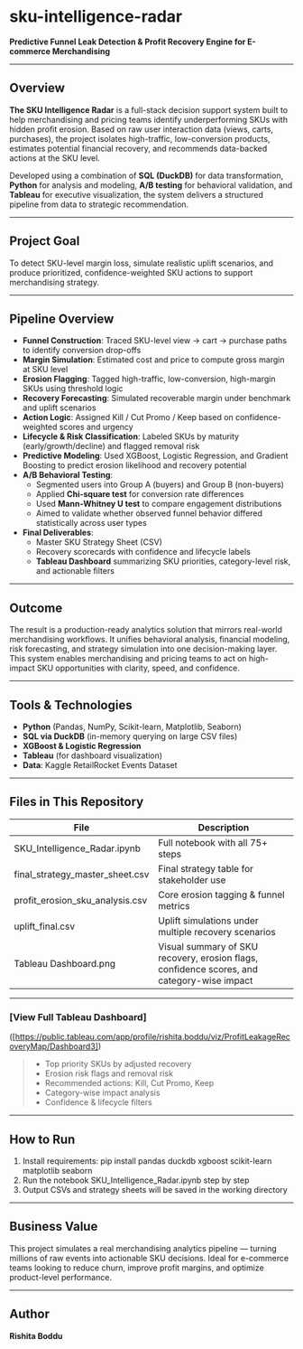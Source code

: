 # sku-intelligence-radar
**Predictive Funnel Leak Detection & Profit Recovery Engine for E-commerce Merchandising**

---

## Overview

**The SKU Intelligence Radar** is a full-stack decision support system built to help merchandising and pricing teams identify underperforming SKUs with hidden profit erosion. Based on raw user interaction data (views, carts, purchases), the project isolates high-traffic, low-conversion products, estimates potential financial recovery, and recommends data-backed actions at the SKU level.

Developed using a combination of **SQL (DuckDB)** for data transformation, **Python** for analysis and modeling, **A/B testing** for behavioral validation, and **Tableau** for executive visualization, the system delivers a structured pipeline from data to strategic recommendation.

---

## Project Goal  
To detect SKU-level margin loss, simulate realistic uplift scenarios, and produce prioritized, confidence-weighted SKU actions to support merchandising strategy.

---

## Pipeline Overview

- **Funnel Construction**: Traced SKU-level view → cart → purchase paths to identify conversion drop-offs
- **Margin Simulation**: Estimated cost and price to compute gross margin at SKU level
- **Erosion Flagging**: Tagged high-traffic, low-conversion, high-margin SKUs using threshold logic
- **Recovery Forecasting**: Simulated recoverable margin under benchmark and uplift scenarios
- **Action Logic**: Assigned Kill / Cut Promo / Keep based on confidence-weighted scores and urgency
- **Lifecycle & Risk Classification**: Labeled SKUs by maturity (early/growth/decline) and flagged removal risk
- **Predictive Modeling**: Used XGBoost, Logistic Regression, and Gradient Boosting to predict erosion likelihood and recovery potential
- **A/B Behavioral Testing**:  
  - Segmented users into Group A (buyers) and Group B (non-buyers)  
  - Applied **Chi-square test** for conversion rate differences  
  - Used **Mann-Whitney U test** to compare engagement distributions  
  - Aimed to validate whether observed funnel behavior differed statistically across user types  
- **Final Deliverables**:
  - Master SKU Strategy Sheet (CSV)
  - Recovery scorecards with confidence and lifecycle labels
  - **Tableau Dashboard** summarizing SKU priorities, category-level risk, and actionable filters

---

## Outcome

The result is a production-ready analytics solution that mirrors real-world merchandising workflows. It unifies behavioral analysis, financial modeling, risk forecasting, and strategy simulation into one decision-making layer. This system enables merchandising and pricing teams to act on high-impact SKU opportunities with clarity, speed, and confidence.


---

## Tools & Technologies

- **Python** (Pandas, NumPy, Scikit-learn, Matplotlib, Seaborn)
- **SQL via DuckDB** (in-memory querying on large CSV files)
- **XGBoost & Logistic Regression**
- **Tableau** (for dashboard visualization)
- **Data**: Kaggle RetailRocket Events Dataset

---

## Files in This Repository

| File | Description |
|------|-------------|
| SKU_Intelligence_Radar.ipynb | Full notebook with all 75+ steps |
| final_strategy_master_sheet.csv | Final strategy table for stakeholder use |
| profit_erosion_sku_analysis.csv | Core erosion tagging & funnel metrics |
| uplift_final.csv | Uplift simulations under multiple recovery scenarios |
| Tableau Dashboard.png | Visual summary of SKU recovery, erosion flags, confidence scores, and category-wise impact|

---

### [View Full Tableau Dashboard]
([https://public.tableau.com/app/profile/rishita.boddu/viz/ProfitLeakageRecoveryMap/Dashboard3])
> - Top priority SKUs by adjusted recovery
> - Erosion risk flags and removal risk
> - Recommended actions: Kill, Cut Promo, Keep
> - Category-wise impact analysis
> - Confidence & lifecycle filters

---

## How to Run

1. Install requirements: pip install pandas duckdb xgboost scikit-learn matplotlib seaborn
2. Run the notebook SKU_Intelligence_Radar.ipynb step by step
3. Output CSVs and strategy sheets will be saved in the working directory

---

## Business Value

This project simulates a real merchandising analytics pipeline — turning millions of raw events into actionable SKU decisions. Ideal for e-commerce teams looking to reduce churn, improve profit margins, and optimize product-level performance.

---

## Author

**Rishita Boddu**  
